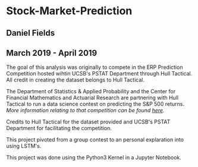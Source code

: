 # Stock-Market-Prediction
## Daniel Fields
## March 2019 - April 2019

The goal of this analysis was originally to compete in the ERP Prediction Competition hosted wihtin UCSB's PSTAT Department through Hull Tactical. All credit in creating the dataset belongs to Hull Tactical.

The Department of Statistics & Applied Probability and the Center for Financial Mathematics and Actuarial Research are partnering with Hull Tactical to run a data science contest on predicting the S&P 500 returns. 
*More information relating to that competition can be found [here](https://ucsb-erp-contest.herokuapp.com/).*

Credits to Hull Tactical for the dataset provided and UCSB's PSTAT Department for facilitating the competition. 

This project pivoted from a group contest to an personal explaration into using LSTM's.

This project was done using the Python3 Kernel in a Jupyter Notebook.
